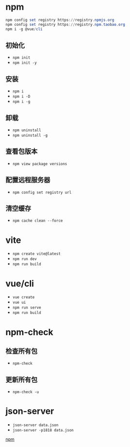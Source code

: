 # npm
~~~powershell
npm config set registry https://registry.npmjs.org
npm config set registry https://registry.npm.taobao.org
npm i -g @vue/cli
~~~
## 初始化
- `npm init`
- `npm init -y`
## 安装
- `npm i`
- `npm i -D`
- `npm i -g`
## 卸载
- `npm uninstall`
- `npm uninstall -g`
## 查看包版本
- `npm view package versions`
## 配置远程服务器
- `npm config set registry url`
## 清空缓存
- `npm cache clean --force`
# vite
- `npm create vite@latest`
- `npm run dev`
- `npm run build`
# vue/cli
- `vue create`
- `vue ui`
- `npm run serve`
- `npm run build`
# npm-check
## 检查所有包
- `npm-check`
## 更新所有包
- `npm-check -u`
# json-server
- `json-server data.json`
- `json-server -p1818 data.json`

[npm](https://registry.npmjs.org)
![]()